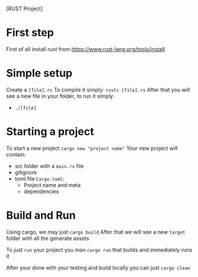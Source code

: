 [RUST Project]

# First step
First of all install rust from https://www.rust-lang.org/tools/install

# Simple setup
Create a `[file].rs`
To compile it simply: `rustc [file].rs`
After that you will see a new file in your folder, to run it simply:
- `./[file]`

# Starting a project
To start a new project `cargo new "project name"`
Your new project will contain:
  - src folder with a `main.rs` file
  - gitignore
  - toml file `Cargo.toml`:
    - Project name and meta
    - dependencies

# Build and Run
Using cargo, we may just `cargo build`
After that we will see a new `target` folder with all the generate assets

To just `run` your project you man `cargo run` that builds and immediately runs it

After your done with your testing and build locally you can just `cargo clean`
